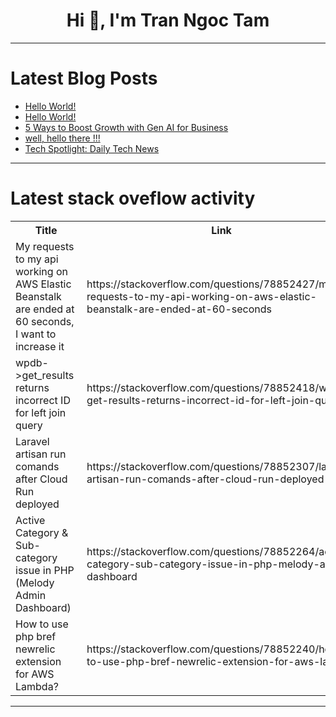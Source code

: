 <h1 align="center">Hi 👋, I'm Tran Ngoc Tam</h1>

---

# Latest Blog Posts 
<!-- BLOG-POST-LIST:START -->
- [Hello World!](https://dev.to/mytv_dor_35113e7aa7f055df/hello-world-1gke)
- [Hello World!](https://dev.to/mytv_dor_35113e7aa7f055df/hello-world-4gb9)
- [5 Ways to Boost Growth with Gen AI for Business](https://dev.to/transorg/7-ways-to-boost-growth-with-gen-ai-for-business-6jb)
- [well, hello there !!!](https://dev.to/ashw4thama/well-hello-there--2n1m)
- [Tech Spotlight: Daily Tech News](https://dev.to/techdogs_inc/tech-spotlight-daily-tech-news-3hpm)
<!-- BLOG-POST-LIST:END -->

---

# Latest stack oveflow activity
<table>
  <tr><th>Title</th><th>Link</th></tr>
  <!-- STACKOVERFLOW:START --><tr><td>My requests to my api working on AWS Elastic Beanstalk are ended at 60 seconds, I want to increase it</td><td>https://stackoverflow.com/questions/78852427/my-requests-to-my-api-working-on-aws-elastic-beanstalk-are-ended-at-60-seconds</td></tr><tr><td>wpdb-&gt;get_results returns incorrect ID for left join query</td><td>https://stackoverflow.com/questions/78852418/wpdb-get-results-returns-incorrect-id-for-left-join-query</td></tr><tr><td>Laravel artisan run comands after Cloud Run deployed</td><td>https://stackoverflow.com/questions/78852307/laravel-artisan-run-comands-after-cloud-run-deployed</td></tr><tr><td>Active Category &amp; Sub-category issue in PHP &lpar;Melody Admin Dashboard&rpar;</td><td>https://stackoverflow.com/questions/78852264/active-category-sub-category-issue-in-php-melody-admin-dashboard</td></tr><tr><td>How to use php bref newrelic extension for AWS Lambda?</td><td>https://stackoverflow.com/questions/78852240/how-to-use-php-bref-newrelic-extension-for-aws-lambda</td></tr><!-- STACKOVERFLOW:END -->
</table>

---



